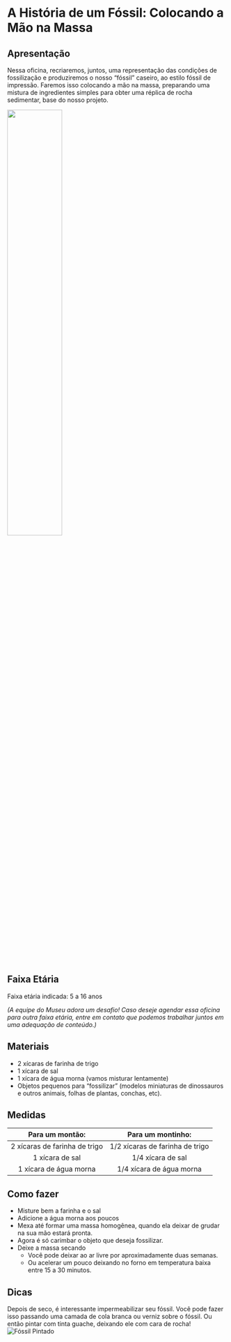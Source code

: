 # A História de um Fóssil: Colocando a Mão na Massa

## Apresentação
Nessa oficina, recriaremos, juntos, uma representação das condições de fossilização e produziremos o nosso “fóssil” caseiro, ao estilo fóssil de impressão. Faremos isso colocando a mão na massa, preparando uma mistura de ingredientes simples para obter uma réplica de rocha sedimentar, base do nosso projeto.

<img src="fossildino.jpeg" width="50%" height="50%">

## Faixa Etária

Faixa etária indicada: 5 a 16 anos

*(A equipe do Museu adora um desafio! Caso deseje agendar essa oficina para outra faixa etária, entre em contato que podemos trabalhar juntos em uma adequação de conteúdo.)*

## Materiais

* 2 xícaras de farinha de trigo
* 1 xícara de sal
* 1 xícara de água morna (vamos misturar lentamente)
* Objetos pequenos para “fossilizar” (modelos miniaturas de dinossauros e outros animais, folhas de plantas, conchas, etc).

## Medidas

| **Para um montão:** | **Para um montinho:**  |
|:-----------:|:-------------:|
| 2 xícaras de farinha de trigo|  1/2 xícaras de farinha de trigo|
| 1 xícara de sal | 1/4 xícara de sal|
| 1 xícara de água morna | 1/4 xícara de água morna |

## Como fazer
* Misture bem a farinha e o sal
* Adicione a água morna aos poucos 
* Mexa até formar uma massa homogênea, quando ela deixar de grudar na sua mão estará pronta.
* Agora é só carimbar o objeto que deseja fossilizar.
* Deixe a massa secando
  * Você pode deixar ao ar livre por aproximadamente duas semanas.
  * Ou acelerar um pouco deixando no forno em temperatura baixa entre 15 a 30 minutos.
  
## Dicas
Depois de seco, é interessante impermeabilizar seu fóssil. Você pode fazer isso passando uma camada de cola branca ou verniz sobre o fóssil. Ou então pintar com tinta guache, deixando ele com cara de rocha!
![Fóssil Pintado](osso.jpeg)

